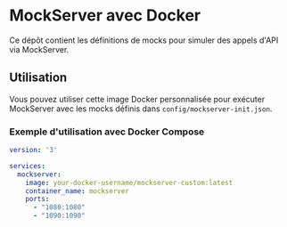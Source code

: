# MockServer avec Docker

Ce dépôt contient les définitions de mocks pour simuler des appels d'API via MockServer.

## Utilisation

Vous pouvez utiliser cette image Docker personnalisée pour exécuter MockServer avec les mocks définis dans `config/mockserver-init.json`.

### Exemple d'utilisation avec Docker Compose

```yaml
version: '3'

services:
  mockserver:
    image: your-docker-username/mockserver-custom:latest
    container_name: mockserver
    ports:
      - "1080:1080"
      - "1090:1090"
